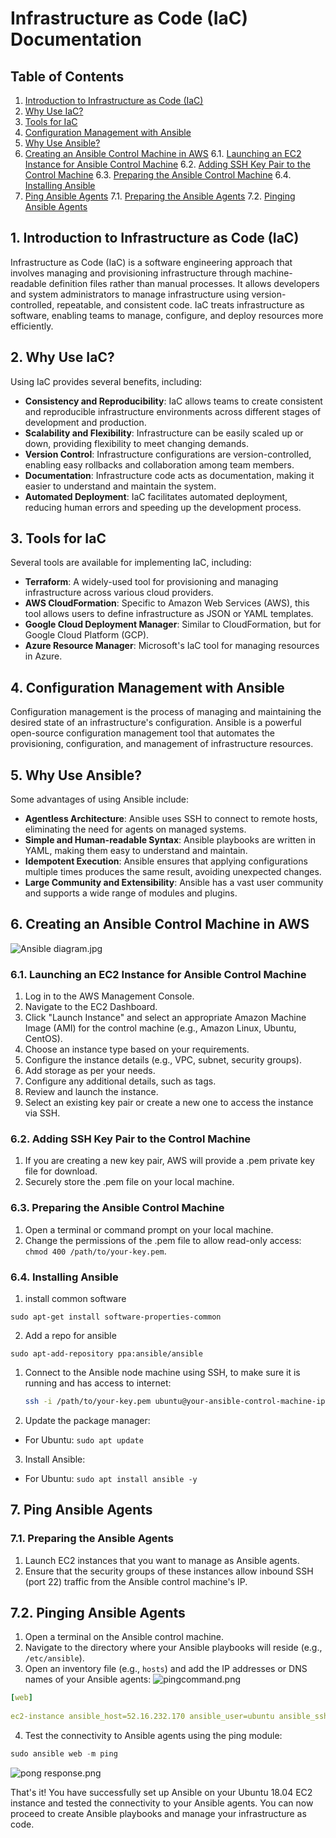 
# Infrastructure as Code (IaC) Documentation

## Table of Contents
1. [Introduction to Infrastructure as Code (IaC)](#introduction-to-infrastructure-as-code-iac)
2. [Why Use IaC?](#why-use-iac)
3. [Tools for IaC](#tools-for-iac)
4. [Configuration Management with Ansible](#configuration-management-with-ansible)
5. [Why Use Ansible?](#why-use-ansible)
6. [Creating an Ansible Control Machine in AWS](#creating-an-ansible-control-machine-in-aws)
   6.1. [Launching an EC2 Instance for Ansible Control Machine](#launching-an-ec2-instance-for-ansible-control-machine)
   6.2. [Adding SSH Key Pair to the Control Machine](#adding-ssh-key-pair-to-the-control-machine)
   6.3. [Preparing the Ansible Control Machine](#preparing-the-ansible-control-machine)
   6.4. [Installing Ansible](#installing-ansible)
7. [Ping Ansible Agents](#ping-ansible-agents)
   7.1. [Preparing the Ansible Agents](#preparing-the-ansible-agents)
   7.2. [Pinging Ansible Agents](#pinging-ansible-agents)

## 1. Introduction to Infrastructure as Code (IaC)

Infrastructure as Code (IaC) is a software engineering approach that involves managing and provisioning infrastructure through machine-readable definition files rather than manual processes. It allows developers and system administrators to manage infrastructure using version-controlled, repeatable, and consistent code. IaC treats infrastructure as software, enabling teams to manage, configure, and deploy resources more efficiently.

## 2. Why Use IaC?

Using IaC provides several benefits, including:
- **Consistency and Reproducibility**: IaC allows teams to create consistent and reproducible infrastructure environments across different stages of development and production.
- **Scalability and Flexibility**: Infrastructure can be easily scaled up or down, providing flexibility to meet changing demands.
- **Version Control**: Infrastructure configurations are version-controlled, enabling easy rollbacks and collaboration among team members.
- **Documentation**: Infrastructure code acts as documentation, making it easier to understand and maintain the system.
- **Automated Deployment**: IaC facilitates automated deployment, reducing human errors and speeding up the development process.

## 3. Tools for IaC

Several tools are available for implementing IaC, including:
- **Terraform**: A widely-used tool for provisioning and managing infrastructure across various cloud providers.
- **AWS CloudFormation**: Specific to Amazon Web Services (AWS), this tool allows users to define infrastructure as JSON or YAML templates.
- **Google Cloud Deployment Manager**: Similar to CloudFormation, but for Google Cloud Platform (GCP).
- **Azure Resource Manager**: Microsoft's IaC tool for managing resources in Azure.

## 4. Configuration Management with Ansible

Configuration management is the process of managing and maintaining the desired state of an infrastructure's configuration. Ansible is a powerful open-source configuration management tool that automates the provisioning, configuration, and management of infrastructure resources.

## 5. Why Use Ansible?

Some advantages of using Ansible include:
- **Agentless Architecture**: Ansible uses SSH to connect to remote hosts, eliminating the need for agents on managed systems.
- **Simple and Human-readable Syntax**: Ansible playbooks are written in YAML, making them easy to understand and maintain.
- **Idempotent Execution**: Ansible ensures that applying configurations multiple times produces the same result, avoiding unexpected changes.
- **Large Community and Extensibility**: Ansible has a vast user community and supports a wide range of modules and plugins.

## 6. Creating an Ansible Control Machine in AWS

![Ansible diagram.jpg](images%2FAnsible%20diagram.jpg)

### 6.1. Launching an EC2 Instance for Ansible Control Machine

1. Log in to the AWS Management Console.
2. Navigate to the EC2 Dashboard.
3. Click "Launch Instance" and select an appropriate Amazon Machine Image (AMI) for the control machine (e.g., Amazon Linux, Ubuntu, CentOS).
4. Choose an instance type based on your requirements.
5. Configure the instance details (e.g., VPC, subnet, security groups).
6. Add storage as per your needs.
7. Configure any additional details, such as tags.
8. Review and launch the instance.
9. Select an existing key pair or create a new one to access the instance via SSH.

### 6.2. Adding SSH Key Pair to the Control Machine

1. If you are creating a new key pair, AWS will provide a .pem private key file for download.
2. Securely store the .pem file on your local machine.

### 6.3. Preparing the Ansible Control Machine

1. Open a terminal or command prompt on your local machine.
2. Change the permissions of the .pem file to allow read-only access: `chmod 400 /path/to/your-key.pem`.

### 6.4. Installing Ansible
1. install common software

`sudo apt-get install software-properties-common`

2. Add a repo for ansible

`sudo apt-add-repository ppa:ansible/ansible`

1. Connect to the Ansible node machine using SSH, to make sure it is running and has access to internet: 
   ```bash
   ssh -i /path/to/your-key.pem ubuntu@your-ansible-control-machine-ip
   ```

2. Update the package manager:
- For Ubuntu: `sudo apt update`
3. Install Ansible:
- For Ubuntu: `sudo apt install ansible -y`

## 7. Ping Ansible Agents
### 7.1. Preparing the Ansible Agents

1. Launch EC2 instances that you want to manage as Ansible agents.
2. Ensure that the security groups of these instances allow inbound SSH (port 22) traffic from the Ansible control machine's IP.

## 7.2. Pinging Ansible Agents

1. Open a terminal on the Ansible control machine.
2. Navigate to the directory where your Ansible playbooks will reside (e.g.,` /etc/ansible`).
3. Open an inventory file (e.g., `hosts`) and add the IP addresses or DNS names of your Ansible agents:
![pingcommand.png](images%2Fpingcommand.png)

```yaml
[web]
  
ec2-instance ansible_host=52.16.232.170 ansible_user=ubuntu ansible_ssh_private_key_file=~/.ssh/tech241.pem
```
4. Test the connectivity to Ansible agents using the ping module:
```python
sudo ansible web -m ping
```
![pong response.png](images%2Fpong%20response.png)

That's it! You have successfully set up Ansible on your Ubuntu 18.04 EC2 instance and tested the connectivity to your Ansible agents. You can now proceed to create Ansible playbooks and manage your infrastructure as code.